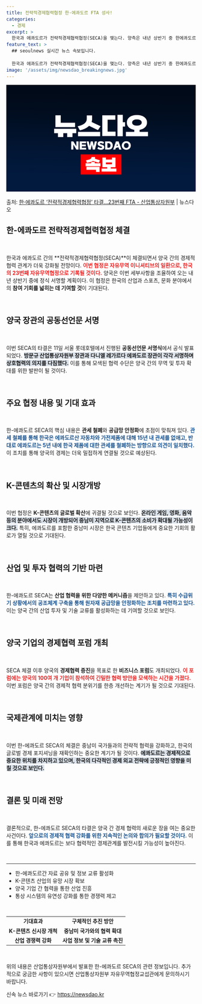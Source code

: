 ```yaml
---
title: 전략적경제협력협정 한·에콰도르 FTA 성사!
categories:
  - 경제
excerpt: >
  한국과 에콰도르가 전략적경제협력협정(SECA)을 맺는다. 양측은 내년 상반기 중 한에콰도르 SECA에 정식 …
feature_text: >
  ## seoulnews 실시간 뉴스 속보입니다.

  한국과 에콰도르가 전략적경제협력협정(SECA)을 맺는다. 양측은 내년 상반기 중 한에콰도르 SECA에 정식 …
image: '/assets/img/newsdao_breakingnews.jpg'
---
```


![뉴스다오 속보](/assets/img/newsdao_breakingnews.jpg)

<p>출처: <a href="https://newsdao.kr/2132" rel="dofollow">한·에콰도르 ‘전략적경제협력협정’ 타결…23번째 FTA - 산업통상자원부</a> | 뉴스다오</p>

<h2 data-ke-size="size26">한-에콰도르 전략적경제협력협정 체결</h2>

<p data-ke-size="size16">&nbsp;</p>

한국과 에콰도르 간의 **전략적경제협력협정(SECA)**이 체결되면서 양국 간의 경제적 협력 관계가 더욱 강화될 전망이다. <b><span style="color: #ee2323;">이번 협정은 자유무역 이니셔티브의 일환으로, 한국의 23번째 자유무역협정으로 기록될 것이다.</span></b> 양국은 이번 세부사항을 조율하여 오는 내년 상반기 중에 정식 서명할 계획이다. 이 협정은 한국의 산업과 스포츠, 문화 분야에서의 **참여 기회를 넓히는 데 기여할 것**이 기대된다.

<p data-ke-size="size16">&nbsp;</p>

<h2 data-ke-size="size26">양국 장관의 공동선언문 서명</h2>

<p data-ke-size="size16">&nbsp;</p>

이번 SECA의 타결은 11일 서울 롯데호텔에서 진행된 **공동선언문 서명식**에서 공식 발표되었다. <b><span style="background-color: #21538527;">방문규 산업통상자원부 장관과 다니엘 레가르다 에콰도르 장관이 각각 서명하며 상호협력의 의지를 다짐했다.</span></b> 이를 통해 모색된 협력 수단은 양국 간의 무역 및 투자 확대를 위한 발판이 될 것이다.

<p data-ke-size="size16">&nbsp;</p>

<h2 data-ke-size="size26">주요 협정 내용 및 기대 효과</h2>

<p data-ke-size="size16">&nbsp;</p>

한-에콰도르 SECA의 핵심 내용은 **관세 철폐**와 **공급망 안정화**에 초점이 맞춰져 있다. <b><span style="color: #1a5490;">관세 철폐를 통해 한국은 에콰도르산 자동차와 가전제품에 대해 15년 내 관세를 없애고, 반대로 에콰도르는 5년 내에 한국 제품에 대한 관세를 철폐하는 방향으로 의견이 일치했다.</span></b> 이 조치를 통해 양국의 경제는 더욱 밀접하게 연결될 것으로 예상된다.

<p data-ke-size="size16">&nbsp;</p>

<h2 data-ke-size="size26">K-콘텐츠의 확산 및 시장개방</h2>

<p data-ke-size="size16">&nbsp;</p>

이번 협정은 **K-콘텐츠의 글로벌 확산**에 귀결될 것으로 보인다. <b><span style="background-color: #21538527;">온라인 게임, 영화, 음악 등의 분야에서도 시장이 개방되어 중남미 지역으로 K-콘텐츠의 소비가 확대될 가능성이 크다.</span></b> 특히, 에콰도르를 포함한 중남미 시장은 한국 콘텐츠 기업들에게 중요한 기회의 활로가 열릴 것으로 기대된다.

<p data-ke-size="size16">&nbsp;</p>

<h2 data-ke-size="size26">산업 및 투자 협력의 기반 마련</h2>

<p data-ke-size="size16">&nbsp;</p>

한-에콰도르 SECA는 **산업 협력을 위한 다양한 메커니즘**을 제안하고 있다. <b><span style="color: #1a5490;">특히 수급위기 상황에서의 공조체계 구축을 통해 원자재 공급망을 안정화하는 조치를 마련하고 있다.</span></b> 이는 양국 간의 산업 투자 및 기술 교류를 활성화하는 데 기여할 것으로 보인다.

<p data-ke-size="size16">&nbsp;</p>

<h2 data-ke-size="size26">양국 기업의 경제협력 포럼 개최</h2>

<p data-ke-size="size16">&nbsp;</p>

SECA 체결 이후 양국의 **경제협력 증진**을 목표로 한 **비즈니스 포럼**도 개최되었다. <b><span style="color: #ee2323;">이 포럼에는 양국의 100여 개 기업이 참석하여 긴밀한 협력 방안을 모색하는 시간을 가졌다.</span></b> 이번 포럼은 양국 간의 경제적 협력 분위기를 한층 개선하는 계기가 될 것으로 기대된다.

<p data-ke-size="size16">&nbsp;</p>

<h2 data-ke-size="size26">국제관계에 미치는 영향</h2>

<p data-ke-size="size16">&nbsp;</p>

이번 한-에콰도르 SECA의 체결은 중남미 국가들과의 전략적 협력을 강화하고, 한국의 글로벌 경제 포지셔닝을 재확인하는 중요한 계기가 될 것이다. <b><span style="background-color: #21538527;">에콰도르는 경제적으로 중요한 위치를 차지하고 있으며, 한국의 다각적인 경제 외교 전략에 긍정적인 영향을 미칠 것으로 보인다.</span></b> 

<p data-ke-size="size16">&nbsp;</p>

<h2 data-ke-size="size26">결론 및 미래 전망</h2>

<p data-ke-size="size16">&nbsp;</p>

결론적으로, 한-에콰도르 SECA의 타결은 양국 간 경제 협력의 새로운 장을 여는 중요한 사건이다. <b><span style="color: #1a5490;">앞으로의 경제적 협력 강화를 위한 지속적인 논의와 합의가 필요할 것이다.</span></b> 이를 통해 한국과 에콰도르는 보다 협력적인 경제관계를 발전시킬 가능성이 높아진다.

<p data-ke-size="size16">&nbsp;</p>

<hr>

<ul>
    <li>한-에콰도르간 자료 공유 및 정보 교류 활성화</li>
    <li>K-콘텐츠 산업의 유망 시장 확보</li>
    <li>양국 기업 간 협력을 통한 산업 진흥</li>
    <li>통상 시스템의 유연성 강화를 통한 경쟁력 제고</li>
</ul>

<p data-ke-size="size16">&nbsp;</p>

<table>
    <tr>
        <td style="text-align: center; height: 17px;"><b>기대효과</b></td>
        <td style="text-align: center; height: 17px;"><b>구체적인 추진 방안</b></td>
    </tr>
    <tr>
        <td style="text-align: center; height: 17px;"><b>K-콘텐츠 신시장 개척</b></td>
        <td style="text-align: center; height: 17px;"><b>중남미 국가와의 협력 확대</b></td>
    </tr>
    <tr>
        <td style="text-align: center; height: 17px;"><b>산업 경쟁력 강화</b></td>
        <td style="text-align: center; height: 17px;"><b>사업 정보 및 기술 교류 촉진</b></td>
    </tr>
</table>

<p data-ke-size="size16">&nbsp;</p>

위의 내용은 산업통상자원부에서 발표한 한-에콰도르 SECA의 관련 정보입니다. 추가적으로 궁금한 사항이 있으시면 산업통상자원부 자유무역협정교섭관에게 문의하시기 바랍니다.
 

신속 뉴스 바로가기 👉 <a href="https://newsdao.kr" rel="dofollow">https://newsdao.kr</a>


